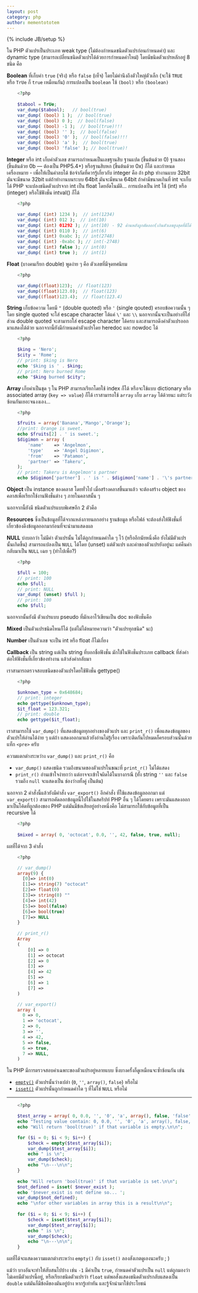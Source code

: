 ```yaml
---
layout: post
category: php
author: mementototem
---
```

{% include JB/setup %}

ใน PHP ตัวแปรเป็นประเภท weak type (ไม่ต้องกำหนดชนิดตัวแปรก่อนกำหนดค่า) และ dynamic type (สามารถเปลี่ยนชนิดตัวแปรได้ด้วยการกำหนดค่าใหม่) โดยมีชนิดตัวแปรหลักอยู่ 8 ชนิด คือ

**Boolean** ที่เก็บค่า `true` (จริง) หรือ `false` (เท็จ) โดยไม่คำนึงถึงตัวใหญ่ตัวเล็ก (จะใช้ `TRUE` หรือ `TrUe` ก็ `true` เหมือนกัน) การแปลงเป็น `boolean` ใช้ `(bool)` หรือ `(boolean)`

```php
    <?php
    
    $tabool = TrUe;
    var_dump($tabool);   // bool(true)
    var_dump( (bool) 1 );  // bool(true)
    var_dump( (bool) 0 );  // bool(false)
    var_dump( (bool) -1 );  // bool(true)!!!
    var_dump( (bool) '' );  // bool(false)
    var_dump( (bool) '0' );  // bool(false)!!!
    var_dump( (bool) 'a' );  // bool(true)
    var_dump( (bool) 'false' ); // bool(true)!
```

**Integer** หรือ int เก็บค่าตัวเลข สามารถกำหนดเป็นเลขฐานสิบ ฐานแปด (ขึ้นต้นด้วย 0) ฐานสอง (ขึ้นต้นด้วย 0b &mdash; ต้องเป็น PHP5.4+) หรือฐานสิบหก (ขึ้นต้นด้วย 0x) ก็ได้ และกำหนดเครื่องหมาย - เพื่อให้เป็นค่าลบได้ ข้อจำกัดที่ควรรู้เกี่ยวกับ integer คือ ถ้า php ทำงานแบบ 32bit มันจะมีขนาด 32bit แต่ถ้าทำงานบนระบบ 64bit มันจะมีขนาด 64bit ถ้าค่ามีขนาดเกินที่ int จะเก็บได้ PHP จะแปลงชนิดตัวแปรจาก int เป็น float โดยอัตโนมัติ... การแปลงเป็น int ใช้ (int) หรือ (integer) หรือใช้ฟังชั่น intval() ก็ได้

```php
    <?php

    var_dump( (int) 1234 );  // int(1234)
    var_dump( (int) 012 );  // int(10)
    var_dump( (int) 01292 ); // int(10) - 92 ด้านหลังถูกตัดออก(เกินตัวเลขสูงสุดที่มีได้ในฐานนั้น ๆ)
    var_dump( (int) 0110 );  // int(6)
    var_dump( (int) 0xabc ); // int(2748)
    var_dump( (int) -0xabc ); // int(-2748)
    var_dump( (int) false ); // int(0)
    var_dump( (int) true );  // int(1)
```

**Float** (บางคนเรียก double) พูดง่าย ๆ คือ ตัวเลขที่มีจุดทศนิยม

```php
    <?php

    var_dump((float)123);  // float(123)
    var_dump((float)123.0);  // float(123)
    var_dump((float)123.4);  // float(123.4)
```

**String** เก็บข้อความ โดยมี `"` (double quoted) หรือ `'` (single qouted) ครอบข้อความนั้น ๆ โดย single quoted จะใส่ escape character ได้แค่ `\'` และ `\\` นอกจากนั้นจะเป็นอย่างที่ใส่ ส่วน double quoted จะสามารถใส่ escape character ได้ครบ และสามารถดึงค่าตัวแปรออกมาแสดงได้ด้วย นอกจากนี้ยังมีกำหนดค่าตัวแปรโดย heredoc และ nowdoc ได้

```php
    <?php

    $king = 'Nero';
    $city = 'Rome';
    // print: $king is Nero
    echo '$king is ' . $king;
    // print: Nero burned Rome
    echo "$king burned $city";
```

**Array** เก็บค่าเป็นชุด ๆ ใน PHP สามารถเรียกโดยใช้ index ก็ได้ หรือจะใช้แบบ dictionary หรือ associated array (`key => value`) ก็ได้ เราสามารถใช้ `array` เก็บ `array` ได้ด้วยนะ แต่ระวังซ้อนกันเยอะจนงงเอง...

```php
    <?php

    $fruits = array('Banana','Mango','Orange');
    //print: Orange is sweet.
    echo $fruits[2] . ' is sweet.';
    $digimon = array (
        'name'    => 'Angelmon',
        'type'    => 'Angel Digimon',
        'from'    => 'Patamon',
        'partner' => 'Takeru',
    );
    // print: Takeru is Angelmon's partner
    echo $digimon['partner'] . ' is ' . $digimon['name'] . '\'s partner.';
```

**Object** เป็น instance ของคลาส โดยทั่วไป เมื่อสร้างคลาสขึ้นมาแล้ว จะต้องสร้าง object ของคลาสเพื่อเรียกใช้งานฟังชั่นต่าง ๆ ภายในคลาสนั้น ๆ

นอกจากนี้ยังมี ชนิดตัวแปรแบบพิเศษอีก 2 ตัวคือ

**Resources** ซึ่งเป็นข้อมูลที่ได้จากแหล่งภายนอกอย่าง ฐานข้อมูล หรือไฟล์ จะต้องส่งให้ฟังชั่นที่เกี่ยวข้องดึงข้อมูลออกมาก่อนที่จะนำมาแสดงผล

**NULL** บ่งบอกว่า ไม่มีค่า ตัวแปรนั้น ไม่ได้ถูกกำหนดค่าใด ๆ ไว้ (หรืออีกนัยหนึ่งคือ ยังไม่มีตัวแปรนั้นเกิดขึ้น) สามารถแปลงเป็น `NULL` ได้โดย (unset) แต่ตัวแปร และค่าของตัวแปรยังอยู่นะ แค่คืนค่ากลับมาเป็น `NULL` เฉย ๆ (ทำไปเพื่อ?)

```php
    <?php

    $full = 100;
    // print: 100
    echo $full;
    // print: NULL
    var_dump( (unset) $full );
    // print: 100
    echo $full;
```

นอกจากนั้นยังมี ตัวแปรแบบ pseudo ที่มักเอาไว้เขียนเป็น doc ของฟังชั่นคือ

**Mixed** เป็นตัวแปรชนิดไหนก็ได้ (แต่ไม่ได้หมายความว่า "ตัวแปรทุกชนิด" นะ)

**Number** เป็นตัวเลข จะเป็น int หรือ float ก็ไม่เกี่ยง

**Callback** เป็น string แต่เป็น string ที่บอกชื่อฟังชั่น มักใช้ในฟังชั่นประเภท callback ที่ส่งค่าต่อให้ฟังชั่นที่เกี่ยวข้องทำงาน แล้วส่งค่ากลับมา

เราสามารถตรวจสอบชนิดของตัวแปรโดยใช้ฟังชั่น gettype()

```php
    <?php

    $unknown_type = 0x648684;
    // print: integer
    echo gettype($unknown_type);
    $it_float = 123.321;
    // print: double
    echo gettype($it_float);
```

เราสามารถใช้ `var_dump()` ที่แสดงข้อมูลทุกอย่างของตัวแปร และ `print_r()` เพื่อแสดงข้อมูลของตัวแปรให้อ่านได้ง่าย ๆ แต่ถ้า แสดงออกมาแล้วยังอ่านไม่รู้เรื่อง เพราะติดกันไปหมดก็ครอบส่วนนั้นด้วยแท็ก `<pre>` ครับ

ความแตกต่างระหว่าง `var_dump()` และ `print_r()` คือ

- `var_dump()` แสดงชนิด รวมถึงขนาดของตัวแปรในขณะที่ `print_r()` ไม่ได้แสดง
- `print_r()` อ่านเข้าใจง่ายกว่า แต่อาจจะเข้าใจผิดได้ในบางกรณี (ทั้ง string `''` และ `false` รวมถึง `null` จะแสดงเป็น ช่องว่างทั้งคู่ เป็นต้น)

นอกจาก 2 คำสั่งนี้แล้วยังมีคำสั่ง `var_export()` อีกคำสั่ง ที่ใช้แสดงข้อมูลออกมา แต่ `var_export()` สามารถคัดลอกข้อมูลนี้ไปใช้ในสคริปท์ PHP อื่น ๆ ได้โดยตรง เพราะมันแสดงออกมาเป็นโค้ดที่ถูกต้องของ PHP แต่มันมีข้อเสียอยู่อย่างหนึ่งคือ ไม่สามารถใช้กับข้อมูลที่เป็น recursive ได้

```php
    <?php
    
    $mixed = array( 0, 'octocat', 0.0, '', 42, false, true, null);
```

ผลที่ได้จาก 3 คำสั่ง

```php
    <?php

    // var_dump()
    array(9) {
      [0]=> int(0)
      [1]=> string(7) "octocat"
      [2]=> float(0)
      [3]=> string(0) ""
      [4]=> int(42)
      [5]=> bool(false)
      [6]=> bool(true)
      [7]=> NULL
    }
    
    // print_r()
    Array
    (
        [0] => 0
        [1] => octocat
        [2] => 0
        [3] => 
        [4] => 42
        [5] => 
        [6] => 1
        [7] => 
    )

    // var_export()
    array (
      0 => 0,
      1 => 'octocat',
      2 => 0,
      3 => '',
      4 => 42,
      5 => false,
      6 => true,
      7 => NULL,
    )
```

ใน PHP มีการตรวจสอบค่าเฉพาะของตัวแปรอยู่หลายแบบ ซึ่งบางครั้งก็ดูเหมือนจะซ้ำซ้อนกัน เช่น

- [`empty()`](http://php.net/manual/en/function.empty.php) ตัวแปรนั้นว่างเปล่า (`0`, `''`, `array()`, `false`) หรือไม่
- [`isset()`](http://php.net/manual/en/function.isset.php) ตัวแปรนั้นถูกกำหนดค่าใด ๆ ที่ไม่ใช่ `NULL` หรือไม่

---

```php
    <?php

    $test_array = array( 0, 0.0, '', '0', 'a', array(), false, 'false', null );
    echo "Testing value contain: 0, 0.0, '', '0', 'a', array(), false, 'false', null\n------\n\n";
    echo "Will return 'bool(true)' if that variable is empty.\n\n";

    for ($i = 0; $i < 9; $i++) {
        $check = empty($test_array[$i]);
        var_dump($test_array[$i]);
        echo " is \n";
        var_dump($check);
        echo "\n---\n\n";
    }
    
    echo "Will return 'bool(true)' if that variable is set.\n\n";
    $not_defined = isset( $never_exist );
    echo '$never_exist is not define so... ';
    var_dump($not_defined);
    echo "\nfor other variables in array this is a result\n\n";
    
    for ($i = 0; $i < 9; $i++) {
        $check = isset($test_array[$i]);
        var_dump($test_array[$i]);
        echo " is \n";
        var_dump($check);
        echo "\n---\n\n";
    }
```

ผลที่ได้จะแสดงความแตกต่างระหว่าง `empty()` กับ `isset()` ลองสังเกตดูเองนะครับ ; )

แม้ว่า บางอันจะทำให้สับสนไปบ้าง เช่น `-1` มีค่าเป็น `true`, กำหนดค่าตัวแปรเป็น `null` แต่ถูกมองว่า ไม่เคยมีตัวแปรนี้อยู่, หรือเรียกชนิดตัวแปรว่า `float` แต่พอสั่งแสดงชนิดตัวแปรกลับแสดงเป็น `double` แต่มันก็มีข้อดีของมันอยู่บ้าง หากรู้เท่าทัน และรู้จักนำมาใช้ประโยชน์
